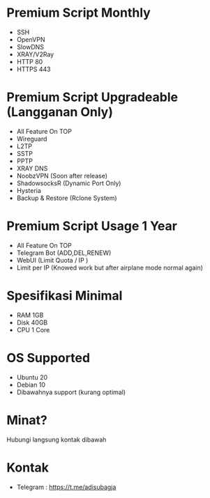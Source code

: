# Premium Script Monthly
- SSH
- OpenVPN
- SlowDNS
- XRAY/V2Ray
- HTTP 80
- HTTPS 443
# Premium Script Upgradeable (Langganan Only)
- All Feature On TOP
- Wireguard
- L2TP
- SSTP
- PPTP
- XRAY DNS
- NoobzVPN (Soon after release)
- ShadowsocksR (Dynamic Port Only)
- Hysteria
- Backup & Restore (Rclone System)
# Premium Script Usage 1 Year
- All Feature On TOP
- Telegram Bot (ADD,DEL,RENEW)
- WebUI (Limit Quota / IP )
- Limit per IP (Knowed work but after airplane mode normal again)
# Spesifikasi Minimal
- RAM 1GB
- Disk 40GB
- CPU 1 Core
# OS Supported
- Ubuntu 20
- Debian 10
- Dibawahnya support (kurang optimal)
# Minat?
Hubungi langsung kontak dibawah
# Kontak
- Telegram : https://t.me/adisubagja
